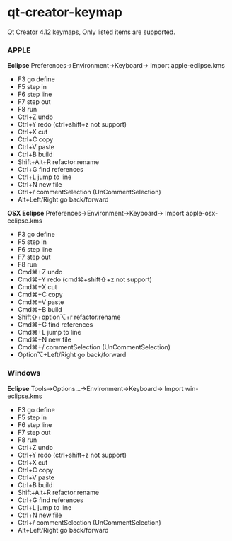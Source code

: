 # qt-creator-keymap

Qt Creator 4.12 keymaps, Only listed items are supported.

### APPLE 
**Eclipse** Preferences->Environment->Keyboard-> Import apple-eclipse.kms

- F3 go define
- F5 step in 
- F6 step line
- F7 step out
- F8 run
- Ctrl+Z undo
- Ctrl+Y redo (ctrl+shift+z not support)
- Ctrl+X cut
- Ctrl+C copy
- Ctrl+V paste
- Ctrl+B build
- Shift+Alt+R refactor.rename
- Ctrl+G find references
- Ctrl+L jump to line
- Ctrl+N new file 
- Ctrl+/ commentSelection (UnCommentSelection)
- Alt+Left/Right go back/forward

**OSX Eclipse** Preferences->Environment->Keyboard-> Import apple-osx-eclipse.kms

- F3 go define
- F5 step in 
- F6 step line
- F7 step out
- F8 run
- Cmd⌘+Z undo
- Cmd⌘+Y redo (cmd⌘+shift⇧+z not support)
- Cmd⌘+X cut
- Cmd⌘+C copy
- Cmd⌘+V paste
- Cmd⌘+B build
- Shift⇧+option⌥+r refactor.rename
- Cmd⌘+G find references
- Cmd⌘+L jump to line
- Cmd⌘+N new file 
- Cmd⌘+/ commentSelection (UnCommentSelection)
- Option⌥+Left/Right go back/forward

### Windows 
**Eclipse** Tools->Options...->Environment->Keyboard-> Import win-eclipse.kms

- F3 go define
- F5 step in 
- F6 step line
- F7 step out
- F8 run
- Ctrl+Z undo
- Ctrl+Y redo (ctrl+shift+z not support)
- Ctrl+X cut
- Ctrl+C copy
- Ctrl+V paste
- Ctrl+B build
- Shift+Alt+R refactor.rename
- Ctrl+G find references
- Ctrl+L jump to line
- Ctrl+N new file 
- Ctrl+/ commentSelection (UnCommentSelection)
- Alt+Left/Right go back/forward
